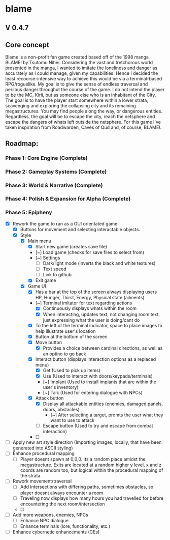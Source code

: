 # blame

## V 0.4.7

## Core concept

Blame is a non-profit fan game created based off of the 1998 manga BLAME! by Tsutomu Nihei. Considering the vast and tretchorous world presented in the manga, I wanted to imitate the loneliness and danger as accurately as I could manage, given my capabilities. Hence I decided the least recourse-intensive way to achieve this would be via a terminal-based RPG/roguelike. My goal is to give the sense of endless traversal and perilous danger throughut the course of the game. I do not intend the player to be the MC, Kirii, but as someone else who is an inhabitant of the City. The goal is to have the player start somewhere within a lower strata, scavenging and exploring the collapsing city and its remaining megastructures. You may find people along the way, or dangerous entities. Regardless, the goal will be to escape the city, reach the netsphere and escape the dangers of whats left outside the netsphere. For this game I've taken inspiration from Roadwarden, Caves of Qud and, of course, BLAME!.

## Roadmap:

### Phase 1: Core Engine (Complete)

### Phase 2: Gameplay Systems (Complete)

### Phase 3: World & Narrative (Complete)

### Phase 4: Polish & Expansion for Alpha (Complete)

### Phase 5: Epipheny

- [x] Rework the game to run as a GUI orientated game
  - [x] Buttons for movement and selecting interactable objects.
  - [x] Style
    - [x] Main menu
      - [x] Start new game (creates save file)
      - [~] Load game (checks for save files to select from)
      - [~] Settings
        - [ ] Dark/light mode (inverts the black and white textures)
        - [ ] Text speed
        - [ ] Link to github
      - [x] Exit game
    - [x] Game UI
      - [x] Has a bar at the top of the screen always displaying users HP, Hunger, Thirst, Energy, Physical state (ailments)
      - [~] Terminal imitator for text regarding actions
        - [x] Continuously displays whats within the room
        - [x] When interacting, updates text, not changing room text, just expressing what the user is doing/cant do
      - [x] To the left of the terminal indicator, space to place images to help illustrate user's location
      - [x] Button at the bottom of the screen
      - [x] Move button
        - [x] Provides a choice between cardinal directions, as well as an optino to go back
      - [x] Interact button (displays interaction options as a replaced menu)
        - [x] Get (Used to pick up items)
        - [x] Use (Used to interact with doors/keypads/terminals)
        - [~] Implant (Used to install implants that are within the user's inventory)
        - [~] Talk (Used for entering dialogue with NPCs)
      - [x] Attack button
        - [x] Display all attackable entities (enemies, damaged panels, doors, obstacles)
          - [~] After selecting a target, promts the user what they want to use to attack
        - [ ] Escape button (Used to try and escape from combat interaction)
      - [ ]
- [ ] Apply new art style direction (Importing images, locally, that have been generated into ASCII styling)
- [ ] Enhance procedural mapping
  - [ ] Player doesnt spawn at 0,0,0. Its a random place amidst the megastructure. Exits are located at a random higher y level, x and z coords are random too, but logical within the procedural mapping of the strata.
- [ ] Rework movement/traversal
  - [ ] Add intersections with differing paths, sometimes obstacles, so player doesnt always encounter a room
  - [ ] Traveling now displays how many hours you had travelled for before encountering the next room/intersection
  - [ ]
- [ ] Add more weapons, enemies, NPCs
  - [ ] Enhance NPC dialogue
  - [ ] Enhance terminals (lore, functionality, etc.)
- [ ] Enhance cybernetic enhancements (CEs)
